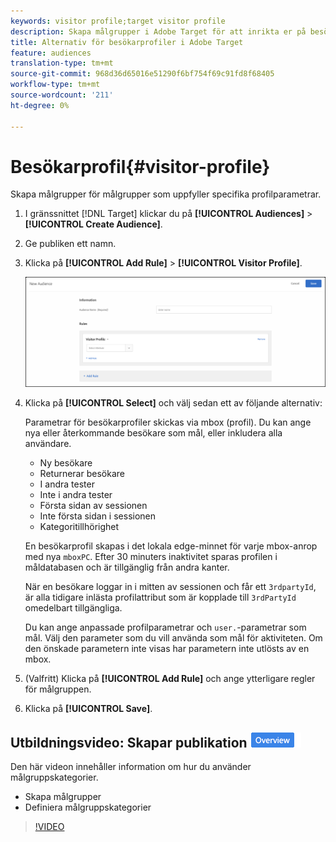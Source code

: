 ```yaml
---
keywords: visitor profile;target visitor profile
description: Skapa målgrupper i Adobe Target för att inrikta er på besökare som uppfyller specifika profilparametrar.
title: Alternativ för besökarprofiler i Adobe Target
feature: audiences
translation-type: tm+mt
source-git-commit: 968d36d65016e51290f6bf754f69c91fd8f68405
workflow-type: tm+mt
source-wordcount: '211'
ht-degree: 0%

---
```



# Besökarprofil{#visitor-profile}

Skapa målgrupper för målgrupper som uppfyller specifika profilparametrar.

1. I gränssnittet [!DNL Target] klickar du på **[!UICONTROL Audiences]** > **[!UICONTROL Create Audience]**.
1. Ge publiken ett namn.
1. Klicka på **[!UICONTROL Add Rule]** > **[!UICONTROL Visitor Profile]**.

   ![](assets/target_visitor_profile.png)

1. Klicka på **[!UICONTROL Select]** och välj sedan ett av följande alternativ:

   Parametrar för besökarprofiler skickas via mbox (profil). Du kan ange nya eller återkommande besökare som mål, eller inkludera alla användare.

   * Ny besökare
   * Returnerar besökare
   * I andra tester
   * Inte i andra tester
   * Första sidan av sessionen
   * Inte första sidan i sessionen
   * Kategoritillhörighet

   En besökarprofil skapas i det lokala edge-minnet för varje mbox-anrop med nya `mboxPC`. Efter 30 minuters inaktivitet sparas profilen i måldatabasen och är tillgänglig från andra kanter.

   När en besökare loggar in i mitten av sessionen och får ett `3rdpartyId`, är alla tidigare inlästa profilattribut som är kopplade till `3rdPartyId` omedelbart tillgängliga.

   Du kan ange anpassade profilparametrar och `user.`-parametrar som mål. Välj den parameter som du vill använda som mål för aktiviteten. Om den önskade parametern inte visas har parametern inte utlösts av en mbox.

1. (Valfritt) Klicka på **[!UICONTROL Add Rule]** och ange ytterligare regler för målgruppen.
1. Klicka på **[!UICONTROL Save]**.

## Utbildningsvideo: Skapar publikation ![Översikt](/help/assets/overview.png)

Den här videon innehåller information om hur du använder målgruppskategorier.

* Skapa målgrupper
* Definiera målgruppskategorier

>[!VIDEO](https://video.tv.adobe.com/v/17392)
